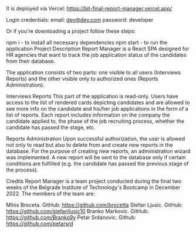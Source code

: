 It is deployed via Vercel: https://bit-final-report-manager.vercel.app/

Login credentials: email: dev@dev.com password: developer

Or if you're downloading a project follow these steps:

npm i - to install all necessary dependencies
npm start - to run the application
Project Description
Report Manager is a React SPA designed for HR agencies that want to track the job application status of the candidates from their database.

The application consists of two parts: one visible to all users (Interviews Reports) and the other visible only to authorized ones (Reports Administration).

Interviews Reports
This part of the application is read-only. Users have access to the list of rendered cards depicting candidates and are allowed to see more info on the candidate and his/her job applications in the form of a list of reports. Each report includes information on the company the candidate applied to, the phase of the job recruiting process, whether the candidate has passed the stage, etc.

Reports Administration
Upon successful authorization, the user is allowed not only to read but also to delete from and create new reports in the database. For the purpose of creating new reports, an administration wizard was implemented. A new report will be sent to the database only if certain conditions are fulfilled (e.g. the candidate has passed the previous stage of the process).

Credits
Report Manager is a team project conducted during the final two weeks of the Belgrade Institute of Technology's Bootcamp in December 2022. The members of the team are:

Milos Broceta. GitHub: https://github.com/brocetta
Stefan Ljusic. GitHub: https://github.com/stefanljusic10
Branko Markovic. GitHub: https://github.com/Branko9y
Petar Srdanovic. Github: https://github.com/petarsrd
